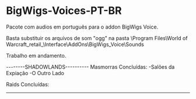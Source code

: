 # BigWigs-Voices-PT-BR
Pacote com audios em português para o addon BigWigs Voice.

Basta substituir os arquivos de som "ogg" na pasta \Program Files\World of Warcraft\_retail_\Interface\AddOns\BigWigs_Voice\Sounds

Trabalho em andamento.

--------SHADOWLANDS----------
Masmorras Concluídas:
-Salões da Expiação
-O Outro Lado

Raids Concluídas:

-----------------------------
